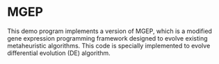 # MGEP
This demo program implements a version of MGEP, which is a modified gene expression programming framework designed to evolve existing metaheuristic algorithms. This code is specially implemented to evolve differential evolution (DE) algorithm.  
